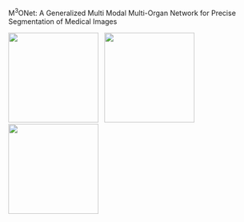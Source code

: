 M<sup>3</sup>ONet: A Generalized Multi Modal Multi-Organ Network for Precise Segmentation of Medical Images




<img src="https://github.com/Snehashis100/M3ONet/blob/main/media/input_imgs.gif" width="180" height="180"/>&nbsp;&nbsp;&nbsp;<img src="https://github.com/Snehashis100/M3ONet/blob/main/media/gt_imgs.gif" width="180" height="180"/>&nbsp;&nbsp;&nbsp;<img src="https://github.com/Snehashis100/M3ONet/blob/main/media/output_imgs.gif" width="180" height="180"/>
